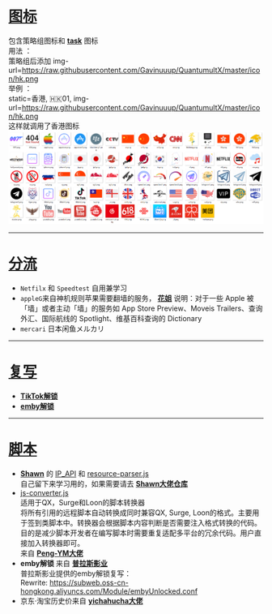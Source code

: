 # [图标](/icon)
包含策略组图标和 **[task](https://github.com/Gavinuuup/QuantumultX/tree/master/icon/cron)** 图标  
用法 ：  
策略组后添加 img-url=https://raw.githubusercontent.com/Gavinuuup/QuantumultX/master/icon/hk.png  
举例 ：  
static=香港, 🇭🇰01, img-url=https://raw.githubusercontent.com/Gavinuuup/QuantumultX/master/icon/hk.png  
这样就调用了香港图标
![Alt text](https://github.com/Gavinuuup/QuantumultX/blob/master/icon/show/show.png)  
***  
# [分流](/Filter)
* `Netfilx` 和 `Speedtest` 自用兼学习  
* `appleG`来自神机规则苹果需要翻墙的服务， **[花姐](https://github.com/DivineEngine/Profiles/blob/master/README.md)** 说明：对于一些 Apple 被「墙」或者主动「墙」的服务如 App Store Preview、Moveis Trailers、查询外汇、国际航线的 Spotlight、维基百科查询的 Dictionary 
* `mercari` 日本闲鱼メルカリ
***  
# [复写](/Rewrite)
* **[TikTok解锁](https://github.com/Gavinuuup/QuantumultX/blob/master/Rewrite/TikTok%20unlock.list)**  
* **[emby解锁](https://github.com/Gavinuuup/QuantumultX/blob/master/Rewrite/emby.conf)**  
***  
# [脚本](/Script)
* **[Shawn](https://github.com/KOP-XIAO)** 的 [IP_API](https://github.com/Gavinuuup/QuantumultX/blob/master/Script/IP_API.js) 和 [resource-parser.js](https://github.com/Gavinuuup/QuantumultX/blob/master/Script/resource-parser.js)   
自己留下来学习用的，如果需要请去 **[Shawn大佬仓库](https://github.com/KOP-XIAO/QuantumultX/tree/master/Scripts)**
* [js-converter.js](https://github.com/Gavinuuup/QuantumultX/blob/master/Script/resource-parser.js)  
适用于QX，Surge和Loon的脚本转换器  
将所有引用的远程脚本自动转换成同时兼容QX, Surge, Loon的格式。主要用于签到类脚本中。转换器会根据脚本内容判断是否需要注入格式转换的代码。目的是减少脚本开发者在编写脚本时需要重复适配多平台的冗余代码。用户直接加入转换器即可。  
来自 **[Peng-YM大佬](https://github.com/Peng-YM/ScriptConverter)**   
* **emby解锁** 来自 **[普拉斯影业](https://subweb.oss-cn-hongkong.aliyuncs.com/Script/embycrack.js)**  
普拉斯影业提供的emby解锁复写：  
Rewrite: https://subweb.oss-cn-hongkong.aliyuncs.com/Module/embyUnlocked.conf  
* 京东·淘宝历史价来自 **[yichahucha大佬](https://github.com/yichahucha/surge/blob/master/README.md#surge)**  

